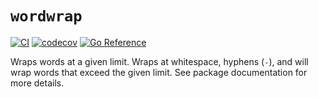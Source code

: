 # `wordwrap`

[![CI](https://github.com/spenserblack/go-wordwrap/actions/workflows/ci.yml/badge.svg)](https://github.com/spenserblack/go-wordwrap/actions/workflows/ci.yml)
[![codecov](https://codecov.io/gh/spenserblack/go-wordwrap/branch/master/graph/badge.svg?token=4SMgf9x2vv)](https://codecov.io/gh/spenserblack/go-wordwrap)
[![Go Reference](https://pkg.go.dev/badge/github.com/spenserblack/go-wordwrap.svg)](https://pkg.go.dev/github.com/spenserblack/go-wordwrap)


Wraps words at a given limit. Wraps at whitespace, hyphens (`-`), and will wrap words that exceed
the given limit. See package documentation for more details.
